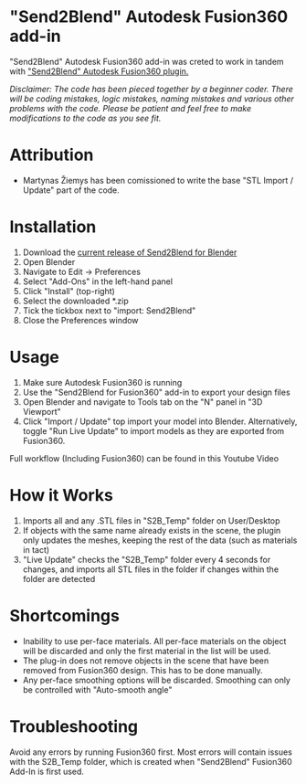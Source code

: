 # "Send2Blend" Autodesk Fusion360 add-in

"Send2Blend" Autodesk Fusion360 add-in was creted to work in tandem with ["Send2Blend" Autodesk Fusion360 plugin.](https://github.com/StudioPetrikas/Send2Blend_Fusion360)

*Disclaimer: 
The code has been pieced together by a beginner coder. There will be coding mistakes, logic mistakes, naming mistakes and various other problems with the code. Please be patient and feel free to make modifications to the code as you see fit.*

# Attribution
  - Martynas Žiemys has been comissioned to write the base "STL Import / Update" part of the code.

# Installation 
1. Download the [current release of Send2Blend for Blender](https://github.com/StudioPetrikas/Send2Blend_Blender/files/5112198/Send2Blend_Blender_V1.0.zip)
2. Open Blender
3. Navigate to Edit → Preferences
4. Select "Add-Ons" in the left-hand panel
5. Click "Install" (top-right)
6. Select the downloaded *.zip
7. Tick the tickbox next to "import: Send2Blend"
8. Close the Preferences window

# Usage
1. Make sure Autodesk Fusion360 is running
2. Use the "Send2Blend for Fusion360" add-in to export your design files
3. Open Blender and navigate to Tools tab on the "N" panel in "3D Viewport"
4. Click "Import / Update" top import your model into Blender. Alternatively, toggle "Run Live Update" to import models as they are exported from Fusion360.

Full workflow (Including Fusion360) can be found in this Youtube Video

# How it Works
1. Imports all and any .STL files in "S2B_Temp" folder on User/Desktop
2. If objects with the same name already exists in the scene, the plugin only updates the meshes, keeping the rest of the data (such as materials in tact)
3. "Live Update" checks the "S2B_Temp" folder every 4 seconds for changes, and imports all STL files in the folder if changes within the folder are detected

# Shortcomings
- Inability to use per-face materials. All per-face materials on the object will be discarded and only the first material in the list will be used.
- The plug-in does not remove objects in the scene that have been removed from Fusion360 design. This has to be done manually.
- Any per-face smoothing options will be discarded. Smoothing can only be controlled with "Auto-smooth angle"

# Troubleshooting
Avoid any errors by running Fusion360 first. Most errors will contain issues with the S2B_Temp folder, which is created when "Send2Blend" Fusion360 Add-In is first used.


